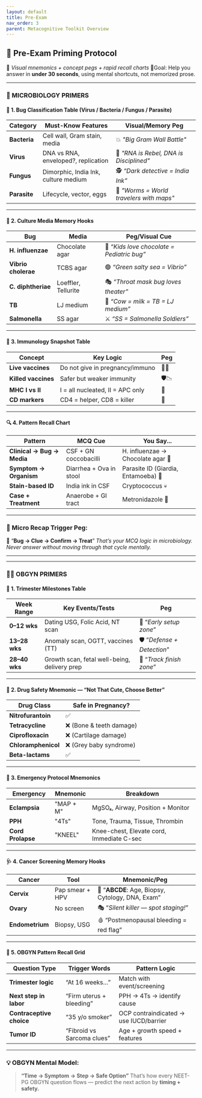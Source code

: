 ```yaml
---
layout: default
title: Pre-Exam
nav_order: 3
parent: Metacognitive Toolkit Overview
---
```


## 🧠 **Pre-Exam Priming Protocol**

🔁 *Visual mnemonics + concept pegs + rapid recall charts*
📍Goal: Help you answer in **under 30 seconds**, using mental shortcuts, not memorized prose.

---

### 🧬 MICROBIOLOGY PRIMERS

#### 📌 1. Bug Classification Table (Virus / Bacteria / Fungus / Parasite)

| Category     | Must-Know Features                   | Visual/Memory Peg                       |
| ------------ | ------------------------------------ | --------------------------------------- |
| **Bacteria** | Cell wall, Gram stain, media         | 💥 *"Big Gram Wall Battle"*              |
| **Virus**    | DNA vs RNA, enveloped?, replication  | 🧬 *"RNA is Rebel, DNA is Disciplined"*  |
| **Fungus**   | Dimorphic, India Ink, culture medium | 🕵️ *“Dark detective = India Ink”*        |
| **Parasite** | Lifecycle, vector, eggs              | 🐛 *"Worms = World travelers with maps"* |

---

#### 🧪 2. Culture Media Memory Hooks

| Bug                 | Media               | Peg/Visual Cue                            |
| ------------------- | ------------------- | ----------------------------------------- |
| **H. influenzae**   | Chocolate agar      | 🍫 *“Kids love chocolate = Pediatric bug”* |
| **Vibrio cholerae** | TCBS agar           | 🟢 *“Green salty sea = Vibrio”*            |
| **C. diphtheriae**  | Loeffler, Tellurite | 🎭 *“Throat mask bug loves theater”*       |
| **TB**              | LJ medium           | 🐄 *“Cow = milk = TB = LJ medium”*         |
| **Salmonella**      | SS agar             | ⚔️ *“SS = Salmonella Soldiers”*            |

---

#### 💉 3. Immunology Snapshot Table

| Concept             | Key Logic                        | Peg |
| ------------------- | -------------------------------- | --- |
| **Live vaccines**   | Do not give in pregnancy/immuno  | 🚫🧬  |
| **Killed vaccines** | Safer but weaker immunity        | 🛡️📉  |
| **MHC I vs II**     | I = all nucleated, II = APC only | 🎯   |
| **CD markers**      | CD4 = helper, CD8 = killer       | 🔫   |

---

#### 🔍 4. Pattern Recall Chart

| Pattern                    | MCQ Cue                 | You Say...                         |
| -------------------------- | ----------------------- | ---------------------------------- |
| **Clinical → Bug → Media** | CSF + GN coccobacilli   | H. influenzae → Chocolate agar 🍫   |
| **Symptom → Organism**     | Diarrhea + Ova in stool | Parasite ID (Giardia, Entamoeba) 🐛 |
| **Stain-based ID**         | India ink in CSF        | Cryptococcus 💀                     |
| **Case + Treatment**       | Anaerobe + GI tract     | Metronidazole 💊                    |

---

### 🧬 Micro Recap Trigger Peg:

🧠 “**Bug → Clue → Confirm → Treat**”
*That’s your MCQ logic in microbiology. Never answer without moving through that cycle mentally.*

---

---

### 👩‍⚕️ OBGYN PRIMERS

#### 🧭 1. Trimester Milestones Table

| Week Range    | Key Events/Tests                             | Peg                       |
| ------------- | -------------------------------------------- | ------------------------- |
| **0–12 wks**  | Dating USG, Folic Acid, NT scan              | 🍼 “*Early setup zone*”    |
| **13–28 wks** | Anomaly scan, OGTT, vaccines (TT)            | 🛡️ “*Defense + Detection*” |
| **28–40 wks** | Growth scan, fetal well-being, delivery prep | 🏁 “*Track finish zone*”   |

---

#### 💊 2. Drug Safety Mnemonic — “**Not That Cute, Choose Better**”

| Drug Class          | Safe in Pregnancy?      |
| ------------------- | ----------------------- |
| **Nitrofurantoin**  | ✅                       |
| **Tetracycline**    | ❌ (Bone & teeth damage) |
| **Ciprofloxacin**   | ❌ (Cartilage damage)    |
| **Chloramphenicol** | ❌ (Grey baby syndrome)  |
| **Beta-lactams**    | ✅                       |

---

#### 🚨 3. Emergency Protocol Mnemonics

| Emergency         | Mnemonic  | Breakdown                                 |
| ----------------- | --------- | ----------------------------------------- |
| **Eclampsia**     | "MAP + M" | MgSO₄, Airway, Position + Monitor         |
| **PPH**           | "4Ts"     | Tone, Trauma, Tissue, Thrombin            |
| **Cord Prolapse** | "KNEEL"   | Knee-chest, Elevate cord, Immediate C-sec |

---

#### 🩺 4. Cancer Screening Memory Hooks

| Cancer          | Tool            | Mnemonic/Peg                                    |
| --------------- | --------------- | ----------------------------------------------- |
| **Cervix**      | Pap smear + HPV | 🍑 “**ABCDE**: Age, Biopsy, Cytology, DNA, Exam” |
| **Ovary**       | No screen       | 🎭 “*Silent killer — spot staging!*”             |
| **Endometrium** | Biopsy, USG     | 🩸 “Postmenopausal bleeding = red flag”          |

---

#### 🔂 5. OBGYN Pattern Recall Grid

| Question Type            | Trigger Words              | Pattern Logic                          |
| ------------------------ | -------------------------- | -------------------------------------- |
| **Trimester logic**      | “At 16 weeks…”             | Match with event/screening             |
| **Next step in labor**   | “Firm uterus + bleeding”   | PPH → 4Ts → identify cause             |
| **Contraceptive choice** | “35 y/o smoker”            | OCP contraindicated → use IUCD/barrier |
| **Tumor ID**             | “Fibroid vs Sarcoma clues” | Age + growth speed + features          |

---

### 💡 OBGYN Mental Model:

> **“Time → Symptom → Step → Safe Option”**
> That’s how every NEET-PG OBGYN question flows — predict the next action by **timing + safety.**
